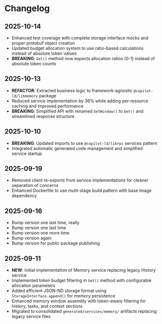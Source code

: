 # Changelog

## 2025-10-14

- Enhanced test coverage with complete storage interface mocks and proper
  protobuf object creation
- Updated budget allocation system to use ratio-based calculations instead of
  absolute token values
- **BREAKING**: `Get()` method now expects allocation ratios (0-1) instead of
  absolute token counts

## 2025-10-13

- **REFACTOR**: Extracted business logic to framework-agnostic
  `@copilot-ld/libmemory` package
- Reduced service implementation by 36% while adding per-resource caching and
  improved performance
- **BREAKING**: Simplified API with renamed `GetWindow()` to `Get()` and
  streamlined response structure

## 2025-10-10

- **BREAKING**: Updated imports to use `@copilot-ld/librpc` services pattern
- Integrated automatic generated code management and simplified service startup

## 2025-09-19

- Removed client re-exports from service implementations for cleaner separation
  of concerns
- Enhanced Dockerfile to use multi-stage build pattern with base image
  dependency

## 2025-09-16

- Bump version one last time, really
- Bump version one last time
- Bump version one more time
- Bump version again
- Bump version for public package publishing

## 2025-09-11

- **NEW**: Initial implementation of Memory service replacing legacy History
  service
- Implemented token budget filtering in `Get()` method with configurable
  allocation parameters
- Added efficient JSON-ND storage format using `StorageInterface.append()` for
  memory persistence
- Enhanced memory window assembly with token-aware filtering for history, tasks,
  and context sections
- Migrated to consolidated `generated/services/memory/` artifacts replacing
  legacy service files
